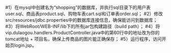 #1）在mysql中创建名为“shopping”的数据库，并执行sql目录下的用户表user.sql、商品表product.sql、购物车表cart.sql和订单表order.sql；
#2）修改src/resources/jdbc.properties中的数据库连接信息，确保能访问到数据库；
#3）将WebRoot/WEB-INF/lib下的所有jar包构建路径（build path）；
#4）将vip.dulaogou.handlers.ProductController.java中的第60行中的地址改为你的tomcat地址 + 项目名，确保上传商品的图片能正确保存；
#5）运行程序，访问开始页login.jsp。